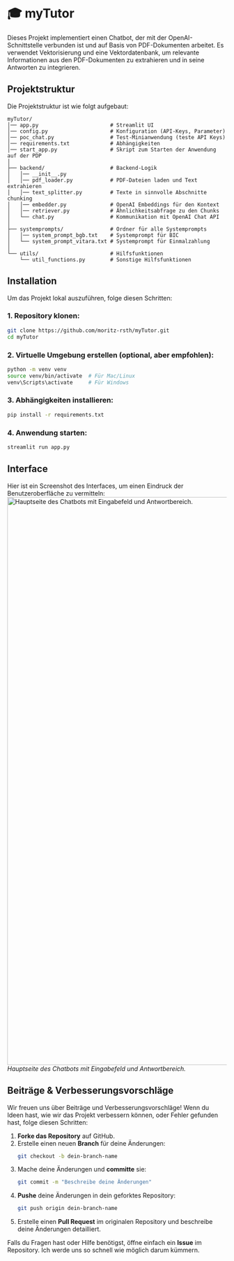# 🎓 myTutor
Dieses Projekt implementiert einen Chatbot, der mit der OpenAI-Schnittstelle verbunden ist und auf Basis von PDF-Dokumenten arbeitet. Es verwendet Vektorisierung und eine Vektordatenbank, um relevante Informationen aus den PDF-Dokumenten zu extrahieren und in seine Antworten zu integrieren.

## Projektstruktur

Die Projektstruktur ist wie folgt aufgebaut:

```
myTutor/
│── app.py                       # Streamlit UI
│── config.py                    # Konfiguration (API-Keys, Parameter)
│── poc_chat.py                  # Test-Minianwendung (teste API Keys)
│── requirements.txt             # Abhängigkeiten
│── start_app.py                 # Skript zum Starten der Anwendung auf der PDP
│
├── backend/                     # Backend-Logik
│   │── __init__.py
│   │── pdf_loader.py            # PDF-Dateien laden und Text extrahieren
│   │── text_splitter.py         # Texte in sinnvolle Abschnitte chunking
│   │── embedder.py              # OpenAI Embeddings für den Kontext
│   │── retriever.py             # Ähnlichkeitsabfrage zu den Chunks
│   └── chat.py                  # Kommunikation mit OpenAI Chat API
│
├── systemprompts/               # Ordner für alle Systemprompts
│   │── system_prompt_bgb.txt    # Systemprompt für BIC
│   └── system_prompt_vitara.txt # Systemprompt für Einmalzahlung
│
└── utils/                       # Hilfsfunktionen
    └── util_functions.py        # Sonstige Hilfsfunktionen

```

## Installation

Um das Projekt lokal auszuführen, folge diesen Schritten:

### 1. Repository klonen:
```bash
git clone https://github.com/moritz-rsth/myTutor.git
cd myTutor
```

### 2. Virtuelle Umgebung erstellen (optional, aber empfohlen):
```bash
python -m venv venv
source venv/bin/activate  # Für Mac/Linux
venv\Scripts\activate     # Für Windows
```

### 3. Abhängigkeiten installieren:
```bash
pip install -r requirements.txt
```

### 4. Anwendung starten:
```bash
streamlit run app.py
```

## Interface

Hier ist ein Screenshot des Interfaces, um einen Eindruck der Benutzeroberfläche zu vermitteln:
<img width="1300" alt="Hauptseite des Chatbots mit Eingabefeld und Antwortbereich." src="https://github.com/user-attachments/assets/824dff3e-6df5-43e4-bf32-767b2cbbbdb3" />
*Hauptseite des Chatbots mit Eingabefeld und Antwortbereich.*

## Beiträge & Verbesserungsvorschläge

Wir freuen uns über Beiträge und Verbesserungsvorschläge! Wenn du Ideen hast, wie wir das Projekt verbessern können, oder Fehler gefunden hast, folge diesen Schritten:

1. **Forke das Repository** auf GitHub.
2. Erstelle einen neuen **Branch** für deine Änderungen:
   ```bash
   git checkout -b dein-branch-name
   ```
3. Mache deine Änderungen und **committe** sie:
   ```bash
   git commit -m "Beschreibe deine Änderungen"
   ```
4. **Pushe** deine Änderungen in dein geforktes Repository:
   ```bash
   git push origin dein-branch-name
   ```
5. Erstelle einen **Pull Request** im originalen Repository und beschreibe deine Änderungen detailliert.

Falls du Fragen hast oder Hilfe benötigst, öffne einfach ein **Issue** im Repository. Ich werde uns so schnell wie möglich darum kümmern.
